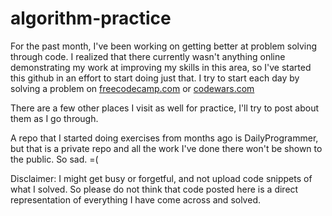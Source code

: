 # algorithm-practice

For the past month, I've been working on getting better at problem solving through code. I realized that there currently wasn't anything online demonstrating my work at improving my skills in this area, so I've started this github in an effort to start doing just that.
I try to start each day by solving a problem on [freecodecamp.com](https://www.freecodecamp.com/map-aside#nested-collapseBasicAlgorithmScripting) or [codewars.com](https://www.codewars.com)

There are a few other places I visit as well for practice, I'll try to post about them as I go through.

A repo that I started doing exercises from months ago is DailyProgrammer, but that is a private repo and all the work I've done there won't be shown to the public. So sad. =(

Disclaimer: I might get busy or forgetful, and not upload code snippets of what I solved. So please do not think that code posted here is a direct representation of everything I have come across and solved.
